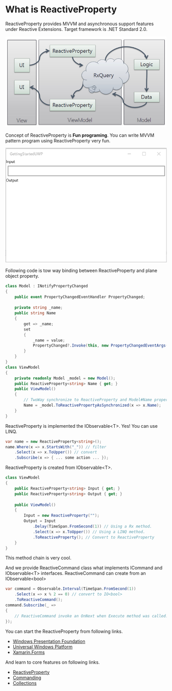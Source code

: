 # What is ReactiveProperty

ReactiveProperty provides MVVM and asynchronous support features under Reactive Extensions. Target framework is .NET Standard 2.0.

![Summary](./images/rpsummary.png)

Concept of ReactiveProperty is <b>Fun programing</b>.
You can write MVVM pattern program using ReactiveProperty very fun.

![UWP](./images/launch-uwp-app.gif)

Following code is tow way binding between ReactiveProperty and plane object property.

```cs
class Model : INotifyPropertyChanged
{
    public event PropertyChangedEventHandler PropertyChanged;

    private string _name;
    public string Name
    {
        get => _name;
        set
        {
            _name = value;
            PropertyChanged?.Invoke(this, new PropertyChangedEventArgs(nameof(Name)));
        }
    }
}
class ViewModel
{
    private readonly Model _model = new Model();
    public ReactiveProperty<string> Name { get; }
    public ViewModel()
    {
        // TwoWay synchronize to ReactiveProperty and Model#Name property.
        Name = _model.ToReactivePropertyAsSynchronized(x => x.Name);
    }
}
```

ReactiveProperty is implemented the IObservable&lt;T&gt;. Yes! You can use LINQ.

```cs
var name = new ReactiveProperty<string>();
name.Where(x => x.StartsWith("_")) // filter
    .Select(x => x.ToUpper()) // convert
    .Subscribe(x => { ... some action ... });
```

ReactiveProperty is created from IObservable&lt;T&gt;. 

```cs
class ViewModel
{
    public ReactiveProperty<string> Input { get; }
    public ReactiveProperty<string> Output { get; }

    public ViewModel()
    {
        Input = new ReactiveProperty("");
        Output = Input
            .Delay(TimeSpan.FromSecond(1)) // Using a Rx method.
            .Select(x => x.ToUpper()) // Using a LINQ method.
            .ToReactiveProperty(); // Convert to ReactiveProperty
    }
}
```

This method chain is very cool.

And we provide ReactiveCommand class what implements ICommand and IObservable&lt;T&gt; interfaces. ReactiveCommand can create from an IObservable&lt;bool&gt;

```cs
var command = Observable.Interval(TimeSpan.FromSecond(1))
    .Select(x => x % 2 == 0) // convert to IO<bool>
    .ToReactiveCommand();
command.Subscribe(_ =>
{
    // ReactiveCommand invoke an OnNext when Execute method was called.
});
```

You can start the ReactiveProperty from following links.

- [Windows Presentation Foundation](getting-started/wpf.md)
- [Universal Windows Platform](getting-started/uwp.md)
- [Xamarin.Forms](getting-started/xf.md)

And learn to core features on following links.

- [ReactiveProperty](features/ReactiveProperty.md)
- [Commanding](features/Commanding.md)
- [Collections](features/Collections.md)
